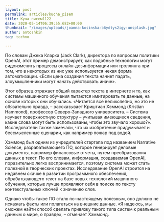 ```yaml
---
layout: post
permalink: articles/kucha_pisem
title: Куча писем1122
date: 2020-05-14T06:39:55.682+00:00
thumbnail: "/images/uploads/joanna-kosinska-b6ydtys2igy-unsplash.jpg"
author: antoshkin
tag: techno

---
```

По словам Джека Кларка (Jack Clark), директора по вопросам политики OpenAI, этот пример демонстрирует, как подобные технологии могут видоизменить процессы онлайн-дезинформации или троллинга при том, что в некоторых из них уже используется некая форма автоматизации. «Если цена создания текста начнет падать, злоумышленники могут начать действовать иначе».

Этот образец отражает общий характер текста в интернете и то, как системы машинного обучения пытаются имитировать те данные, на основе которых они обучались. «Читается все великолепно, но это не обязательно правда, – рассказывает Криштиан Хэммонд (Kristian Hammond), профессор Северо-Западного университета. – Система изучает поверхностную структуру – учитывая имеющиеся сведения, какие слова могут быть использованы, чтобы это звучало хорошо?». Исследователи также замечали, что их изобретение придумывает и бессмысленные сценарии, как например пожар под водой.

Хэммонд был одним из учредителей стартапа под названием Narrative Science, разрабатывающего ПО, которое генерирует деловые документы, например финансовые отчеты, путем преобразования данных в текст. По его словам, информация, создаваемая OpenAI, поразительно легко воспринимается, поэтому система может стать полезной в творческих проектах. Исследование OpenAI строится на недавнем скачке в развитии программного обеспечения, обрабатывающего текст на базе новых технологий машинного обучения, которые лучше проявляют себя в поиске по тексту контекстуальных ключей к значению слов.

Однако чтобы такое ПО стало по-настоящему полезным, оно должно не искажать факты или полагаться на внешние данные. «Я надеюсь, мы сможем найти способ сделать привязку такого типа систем к реальным данным о мире, о правде», – отмечает Хэммонд.